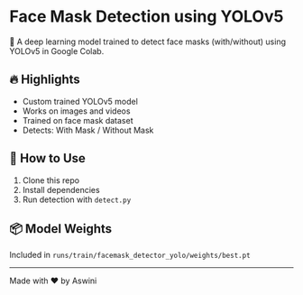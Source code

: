 # Face Mask Detection using YOLOv5

🎯 A deep learning model trained to detect face masks (with/without) using YOLOv5 in Google Colab.

## 🔥 Highlights
- Custom trained YOLOv5 model
- Works on images and videos
- Trained on face mask dataset
- Detects: With Mask / Without Mask

## 🚀 How to Use
1. Clone this repo
2. Install dependencies
3. Run detection with `detect.py`

## 📦 Model Weights
Included in `runs/train/facemask_detector_yolo/weights/best.pt`

---
Made with ❤️ by Aswini
